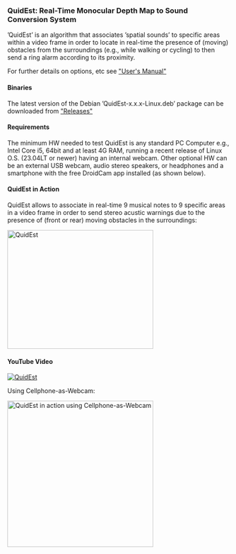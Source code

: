 ### QuidEst: Real-Time Monocular Depth Map to Sound Conversion System

’QuidEst’ is an algorithm that associates ’spatial sounds’ to specific areas within a video frame in order to locate in real-time the presence of (moving) obstacles from the surroundings (e.g., while walking or cycling) to then send a ring alarm according to its proximity.

For further details on options, etc see ["User's Manual"](https://github.com/canessae/Quidest/blob/main/Quidest-UserManual-v1.pdf)

#### Binaries

The latest version of the Debian ’QuidEst-x.x.x-Linux.deb’ package can be downloaded from 
["Releases"](https://github.com/canessae/Quidest/releases)

#### Requirements

The minimum HW needed to test QuidEst is any standard PC Computer e.g., Intel Core i5, 64bit and at least 4G RAM, running a recent release of Linux O.S. (23.04LT or newer) having an internal webcam. Other optional HW can be an external USB webcam, audio stereo speakers, or headphones and a smartphone with the free DroidCam app installed (as shown below).

#### QuidEst in Action 

QuidEst allows to associate in real-time 9 musical notes to 9 specific areas in a video frame in order to send stereo acustic warnings due to the presence of (front or rear) moving obstacles in the surroundings:

<picture>
  <img alt="QuidEst" src="https://user-images.githubusercontent.com/84878752/252995972-953cd67a-0a73-42c8-b79a-7dce2876c26f.png" width="330" height="268">
</picture>

#### YouTube Video

[![QuidEst](https://img.youtube.com/vi/fsVbh53SRio/0.jpg)](https://www.youtube.com/watch?v=fsVbh53SRio "QuidEst")



Using Cellphone-as-Webcam:

<picture>
  <img alt="QuidEst in action using Cellphone-as-Webcam" src="https://user-images.githubusercontent.com/84878752/252998133-7c40c016-c68d-4356-9060-9dcd1b407103.png" width="330" height="330">
</picture>
